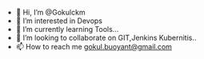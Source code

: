 - 👋 Hi, I’m @Gokulckm
- 👀 I’m interested in Devops
- 🌱 I’m currently learning Tools...
- 💞️ I’m looking to collaborate on GIT,Jenkins Kubernitis..
- 📫 How to reach me gokul.buoyant@gmail.com
  <!---
Gokulckm/Gokulckm is a ✨ special ✨ repository because its `README.md` (this file) appears on your GitHub profile.
You can click the Preview link to take a look at your changes.
--->
